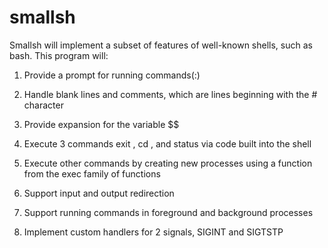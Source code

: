 # smallsh
Smallsh will implement a subset of features of well-known shells, 
such as bash. This program will:


1. Provide a prompt for running commands(:)

2. Handle blank lines and comments, which are lines beginning with the # character

3. Provide expansion for the variable $$

4. Execute 3 commands exit , cd , and status via code built into the shell

5. Execute other commands by creating new processes using a function from the exec family of functions

6. Support input and output redirection

7. Support running commands in foreground and background processes

8. Implement custom handlers for 2 signals, SIGINT and SIGTSTP
